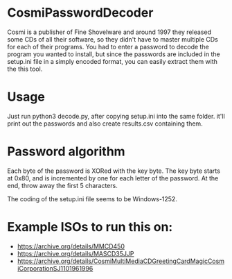 # CosmiPasswordDecoder

Cosmi is a publisher of Fine Shovelware and around 1997 they released some 
CDs of all their software, so they didn't have to master multiple CDs
for each of their programs. You had to enter a password to decode the program
you wanted to install, but since the passwords are included in the setup.ini
file in a simply encoded format, you can easily extract them with the this 
tool.

# Usage

Just run python3 decode.py, after copying setup.ini into the same folder.
it'll print out the passwords and also create results.csv containing them.

# Password algorithm

Each byte of the password is XORed with the key byte.
The key byte starts at 0x80, and is incremented by one for each letter of 
the password. 
At the end, throw away the first 5 characters. 

The coding of the setup.ini file seems to be Windows-1252.

# Example ISOs to run this on:

* https://archive.org/details/MMCD450
* https://archive.org/details/MASCD35JJP
* https://archive.org/details/CosmiMultiMediaCDGreetingCardMagicCosmiCorporationSJ1101961996